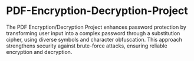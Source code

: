 # PDF-Encryption-Decryption-Project
The PDF Encryption/Decryption Project enhances password protection by transforming user input into a complex password through a substitution cipher, using diverse symbols and character obfuscation. This approach strengthens security against brute-force attacks, ensuring reliable encryption and decryption.
